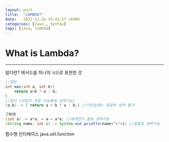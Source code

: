 ```yaml
---
layout: post
title:  "LAMBDA?"
date:   2022-12-28 19:41:57 +0900
categories: [Java , Syntax]
tags: [java, lambda]
---
```


# What is Lambda?
---

람다란? 메서드를 하나의 `식`으로 표현한 것

```java
//평문
int max(int a, int b){
    return a>b ? a : b;
}
//람다 (타입이 추론 가능할때 생략가능)
(a,b) -> { return a > b ? a : b;} //리턴일때는 중괄호 생략 불가

그밖에
(int a) -> a*a; = a-> a*a; //매게변수 괄호 생략가능
(String name, int i) -> System.out.println(name+"="+i) //중괄호 생략가능

```
함수형 인터페이스
java.util.function